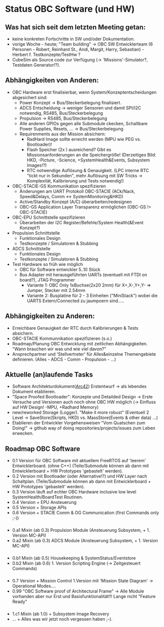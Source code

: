 # Status OBC Software (und HW)

## Was hat sich seit dem letzten Meeting getan:

 * keine konkreten Fortschritte in SW und/oder Dokumentation.
 * vorige Woche - heute; "Team building" -> OBC SW Entwicklerteam (6 Personen - Robert, Reinhard St., Andi, Margit, Harry, Sebastian) - Herbert f. Testkonzepte/TestHw ?
 * CubeSim als Source code zur Verfügung (-> 'Missions'-Simulator?, Testdaten Generator!?).
 
## Abhängigkeiten von Anderen:

* OBC Hardware erst finalisierbar, wenn System/Konzeptentscheidungen abgesichert sind:
  * Power Konzept -> Bus/Steckerbelegung finalisiert.
  * ADCS Entscheidung -> weniger Sensoren und damit SPI/I2C notwendig, RS485, Bus/Steckerbelegung
  * Propulsion -> RS485, Bus/Steckerbelegung
  * Alle anderen GPIOs gegen alle Submodule ckecken, Schaltbare Power Supplies, Resets, ...  -> Bus/Steckerbelegung
  * Requirenments aus der Mission absichern:
	* RadHard Image sollte erreicht werden (MPU wie PEG vs. Bootloader)! 
    * Flash Speicher (2x ) ausreichend? Gibt es Missionsanforderungen an die Speichergröße! (Derzeitiges Bild: HKD, -Picture, -Science, +SystemHealth&Events, Subsystem Images!?)
    * RTC notwendige Auflösung & Genauigkeit. (LPC interne RTC "tickt nur in Sekunden", mehr Auflösung mit SW Tricks -> Komplexität, Kalibrierung und Tests notwendig!)
* OBC-STACIE-GS Kommunikation spezifizieren
  * Änderungen am UART Protokoll OBC-STACIE (ACk/Nack, Speed&Delays, Comm <-> SystemMonitoring&HKD)
  * Active/Standby Konzept (A/C) überarbeiten/redesignen
  * OBC-GS Application Layer Transparenz ermöglichen (OBC-GS != OBC-STACIE)
* OBC-EPU Schnittstelle spezifizieren
  * Überarbeiten der I2C Register/Befehle/System Health(&Event Konzept?)
* Propulsion Schnittstelle
  * Funktionales Design
  * Testkonzepte / Simulatoren & Stubbing
* ADCS Schnittstelle
  * Funktionales Design
  * Testkonzepte / Simulatoren & Stubbing
* Test Hardware so früh wie möglich
  * OBC für Software entwickler 5..10 Stück
  * Bus Adapter mit herausgeführten UARTs (eventuell mit FTDI on board?), JTAG Programmer
	*  Variante 1: OBC Only 1xBuchse(2x20 2mm) für X+,X-,Y+,Y- => Jumper, Stecker mit 2.54mm  
	*  Variante 2: Busplatine für 2 - 3 Einheiten ("MiniStack") wobei die UARTS Extern/Connected zu jaumpoern sind..... 
  
## Abhängigkeiten zu Anderen:

* Erreichbare Genauigkeit der RTC durch Kalibrierungen & Tests absichern.
* OBC-STACIE Kommunnikation spezifizieren (s.o.)
* Roadmap/Planung OBC Entwicklung mit zeitlichen Abhängigkeiten. "Wann brauchen wir was und wie viel davon?"
* Ansprechpartner und 'Stellvertreter' für Alles&einzelne Themengebiete definieren. (Alles - ADCS - Comm - Propulsion - ...)

## Aktuelle (an)laufende Tasks

* Software Architekturdokument([Arc42](Arc42Intro.md)) Erstentwurf -> als lebendes Dokument etablieren.
* "Space Proofed Bootloader": Konzepte und Detailded Design -> Erste Versuche und Versionen auch noch ohne OBC HW möglich (-> Einfluss auf HW Design! -MPU, +Radhard Memory)
* new/reworked Storage (Logger). "Make it more robust" (Eventuell 2 Level -> SaveStore(Skripts, HKD) vs. MassStore(Events & other data) ...)
* Etablieren der Entwickler Vorgehensweisen "Vom Quatschen zum Doing!" -> github way of doing repositories/projects/issues zum Leben erwecken.

## Roadmap OBC Software
* 0.1 Version für OBC Software mit aktuellem FreeRTOS auf 'leerem' Entwicklerboard. (ohne C++) (Teile/Submodule können ab dann mit Entwicklerboard + HW Prototypes 'gebastelt' werden).
* 0.2 Version mit Bootloader (oder Alternative!?) und HW Layer nach Schaltplan. (Teile/Submodule können ab dann mit Entwicklerboard + HW Prototypes 'gebastelt' werden).
* 0.3 Version läuft auf echter OBC Hardware inclusive low level SystemHealth/BoardTest Routinen.
* 0.4 Version + EPU Ansteuerung
* 0.5 Version + Storage APIs
* 0.6 Version + STACIE Comm & OG Communication (first Commands only ;-))
###
* 0.a1	Mixin (ab 0.3) Propulsion Module (Ansteuerung Subsystem, + 1. Version MC-API)
* 0.a2	Mixin (ab 0.3) ADCS Module (Ansteuerung Subsystem, + 1. Version MC-API)
###
* 0.b1  Mixin (ab 0.5) Housekeeping & SystemStatus/Eventstore
* 0.b2  Mixin (ab 0.6) 1. Version Scripting Engine (-> Zeitgesteuert Commands)
###
* 0.7 Version + Mission Control 1.Version mit 'Mission State Diagram' -> Operational Modes....
* 0.99 "OBC Software proof of Architectural Frame" -> Alle Module vorhanden aber nur Erst und Basisfunktionalität!!! Lange nicht "Feature Ready"
###
* 1.c1 Mixin (ab 1.0) + Subsystem Image Recovery
* ... 				  + Alles was wir jetzt noch vergessen haben ;-).
